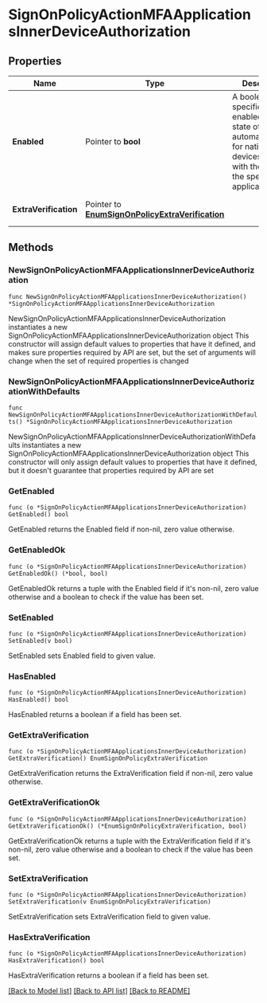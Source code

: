 # SignOnPolicyActionMFAApplicationsInnerDeviceAuthorization

## Properties

Name | Type | Description | Notes
------------ | ------------- | ------------- | -------------
**Enabled** | Pointer to **bool** | A boolean that specifies the enabled/disabled state of automatic MFA for native devices paired with the user for the specified application. | [optional] [default to false]
**ExtraVerification** | Pointer to [**EnumSignOnPolicyExtraVerification**](EnumSignOnPolicyExtraVerification.md) |  | [optional] [default to DISABLED]

## Methods

### NewSignOnPolicyActionMFAApplicationsInnerDeviceAuthorization

`func NewSignOnPolicyActionMFAApplicationsInnerDeviceAuthorization() *SignOnPolicyActionMFAApplicationsInnerDeviceAuthorization`

NewSignOnPolicyActionMFAApplicationsInnerDeviceAuthorization instantiates a new SignOnPolicyActionMFAApplicationsInnerDeviceAuthorization object
This constructor will assign default values to properties that have it defined,
and makes sure properties required by API are set, but the set of arguments
will change when the set of required properties is changed

### NewSignOnPolicyActionMFAApplicationsInnerDeviceAuthorizationWithDefaults

`func NewSignOnPolicyActionMFAApplicationsInnerDeviceAuthorizationWithDefaults() *SignOnPolicyActionMFAApplicationsInnerDeviceAuthorization`

NewSignOnPolicyActionMFAApplicationsInnerDeviceAuthorizationWithDefaults instantiates a new SignOnPolicyActionMFAApplicationsInnerDeviceAuthorization object
This constructor will only assign default values to properties that have it defined,
but it doesn't guarantee that properties required by API are set

### GetEnabled

`func (o *SignOnPolicyActionMFAApplicationsInnerDeviceAuthorization) GetEnabled() bool`

GetEnabled returns the Enabled field if non-nil, zero value otherwise.

### GetEnabledOk

`func (o *SignOnPolicyActionMFAApplicationsInnerDeviceAuthorization) GetEnabledOk() (*bool, bool)`

GetEnabledOk returns a tuple with the Enabled field if it's non-nil, zero value otherwise
and a boolean to check if the value has been set.

### SetEnabled

`func (o *SignOnPolicyActionMFAApplicationsInnerDeviceAuthorization) SetEnabled(v bool)`

SetEnabled sets Enabled field to given value.

### HasEnabled

`func (o *SignOnPolicyActionMFAApplicationsInnerDeviceAuthorization) HasEnabled() bool`

HasEnabled returns a boolean if a field has been set.

### GetExtraVerification

`func (o *SignOnPolicyActionMFAApplicationsInnerDeviceAuthorization) GetExtraVerification() EnumSignOnPolicyExtraVerification`

GetExtraVerification returns the ExtraVerification field if non-nil, zero value otherwise.

### GetExtraVerificationOk

`func (o *SignOnPolicyActionMFAApplicationsInnerDeviceAuthorization) GetExtraVerificationOk() (*EnumSignOnPolicyExtraVerification, bool)`

GetExtraVerificationOk returns a tuple with the ExtraVerification field if it's non-nil, zero value otherwise
and a boolean to check if the value has been set.

### SetExtraVerification

`func (o *SignOnPolicyActionMFAApplicationsInnerDeviceAuthorization) SetExtraVerification(v EnumSignOnPolicyExtraVerification)`

SetExtraVerification sets ExtraVerification field to given value.

### HasExtraVerification

`func (o *SignOnPolicyActionMFAApplicationsInnerDeviceAuthorization) HasExtraVerification() bool`

HasExtraVerification returns a boolean if a field has been set.


[[Back to Model list]](../README.md#documentation-for-models) [[Back to API list]](../README.md#documentation-for-api-endpoints) [[Back to README]](../README.md)


